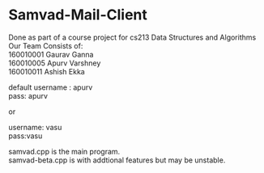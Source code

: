 # Samvad-Mail-Client
Done as part of a course project for cs213 Data Structures and Algorithms<br>
Our Team Consists of: <br>
160010001 Gaurav Ganna <br>
160010005 Apurv Varshney <br>
160010011 Ashish Ekka

default username : apurv <br>
pass: apurv

or

username: vasu <br>
pass:vasu

samvad.cpp is the main program. <br>
samvad-beta.cpp is with addtional features but may be unstable.
